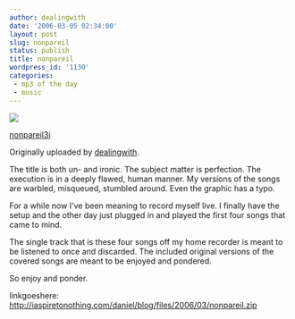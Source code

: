 ```yaml
---
author: dealingwith
date: '2006-03-05 02:34:00'
layout: post
slug: nonpareil
status: publish
title: nonpareil
wordpress_id: '1130'
categories:
 - mp3 of the day
 - music
---
```


[![][1]][2]

[nonpareil3i][3]

Originally uploaded by [dealingwith][4].

The title is both un- and ironic. The subject matter is perfection. The
execution is in a deeply flawed, human manner. My versions of the songs are
warbled, misqueued, stumbled around. Even the graphic has a typo.


For a while now I've been meaning to record myself live. I finally have the
setup and the other day just plugged in and played the first four songs that
came to mind.


The single track that is these four songs off my home recorder is meant to be
listened to once and discarded. The included original versions of the covered
songs are meant to be enjoyed and pondered.


So enjoy and ponder.


linkgoeshere:
http://iaspiretonothing.com/daniel/blog/files/2006/03/nonpareil.zip

   [1]: http://static.flickr.com/51/107993156_36e1c3a70b_m.jpg

   [2]: http://www.flickr.com/photos/dealingwith/107993156/ (photo sharing)

   [3]: http://www.flickr.com/photos/dealingwith/107993156/

   [4]: http://www.flickr.com/people/dealingwith/

